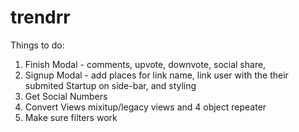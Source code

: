 trendrr
=======

Things to do:
1) Finish Modal - comments, upvote, downvote, social share,
2) Signup Modal - add places for link name, link user with the their submited Startup on side-bar, and styling
3) Get Social Numbers
4) Convert Views mixitup/legacy views and 4 object repeater
5) Make sure filters work
